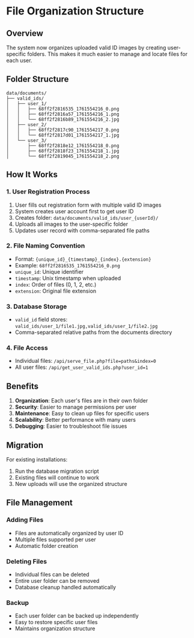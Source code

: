 # File Organization Structure

## Overview
The system now organizes uploaded valid ID images by creating user-specific folders. This makes it much easier to manage and locate files for each user.

## Folder Structure

```
data/documents/
├── valid_ids/
│   ├── user_1/
│   │   ├── 68ff2f2816535_1761554216_0.png
│   │   ├── 68ff2f2816a57_1761554216_1.png
│   │   └── 68ff2f2816b89_1761554216_2.jpg
│   ├── user_2/
│   │   ├── 68ff2f2817c90_1761554217_0.png
│   │   └── 68ff2f2817d01_1761554217_1.jpg
│   └── user_3/
│       ├── 68ff2f2818e12_1761554218_0.png
│       ├── 68ff2f2818f23_1761554218_1.jpg
│       └── 68ff2f2819045_1761554218_2.png
```

## How It Works

### 1. User Registration Process
1. User fills out registration form with multiple valid ID images
2. System creates user account first to get user ID
3. Creates folder: `data/documents/valid_ids/user_{userId}/`
4. Uploads all images to the user-specific folder
5. Updates user record with comma-separated file paths

### 2. File Naming Convention
- Format: `{unique_id}_{timestamp}_{index}.{extension}`
- Example: `68ff2f2816535_1761554216_0.png`
- `unique_id`: Unique identifier
- `timestamp`: Unix timestamp when uploaded
- `index`: Order of files (0, 1, 2, etc.)
- `extension`: Original file extension

### 3. Database Storage
- `valid_id` field stores: `valid_ids/user_1/file1.jpg,valid_ids/user_1/file2.jpg`
- Comma-separated relative paths from the documents directory

### 4. File Access
- Individual files: `/api/serve_file.php?file=paths&index=0`
- All user files: `/api/get_user_valid_ids.php?user_id=1`

## Benefits

1. **Organization**: Each user's files are in their own folder
2. **Security**: Easier to manage permissions per user
3. **Maintenance**: Easy to clean up files for specific users
4. **Scalability**: Better performance with many users
5. **Debugging**: Easier to troubleshoot file issues

## Migration

For existing installations:
1. Run the database migration script
2. Existing files will continue to work
3. New uploads will use the organized structure

## File Management

### Adding Files
- Files are automatically organized by user ID
- Multiple files supported per user
- Automatic folder creation

### Deleting Files
- Individual files can be deleted
- Entire user folder can be removed
- Database cleanup handled automatically

### Backup
- Each user folder can be backed up independently
- Easy to restore specific user files
- Maintains organization structure
